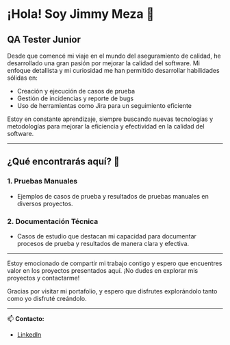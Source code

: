 # ¡Hola! Soy Jimmy Meza 👋

## QA Tester Junior

Desde que comencé mi viaje en el mundo del aseguramiento de calidad, he desarrollado una gran pasión por mejorar la calidad del software. Mi enfoque detallista y mi curiosidad me han permitido desarrollar habilidades sólidas en:

- Creación y ejecución de casos de prueba
- Gestión de incidencias y reporte de bugs
- Uso de herramientas como Jira para un seguimiento eficiente

Estoy en constante aprendizaje, siempre buscando nuevas tecnologías y metodologías para mejorar la eficiencia y efectividad en la calidad del software.

---

## ¿Qué encontrarás aquí? 🚀

### 1. **Pruebas Manuales**
- Ejemplos de casos de prueba y resultados de pruebas manuales en diversos proyectos.

### 2. **Documentación Técnica**
- Casos de estudio que destacan mi capacidad para documentar procesos de prueba y resultados de manera clara y efectiva.

---

Estoy emocionado de compartir mi trabajo contigo y espero que encuentres valor en los proyectos presentados aquí. ¡No dudes en explorar mis proyectos y contactarme!

Gracias por visitar mi portafolio, y espero que disfrutes explorándolo tanto como yo disfruté creándolo.

---

📫 **Contacto:**
- [LinkedIn](https://www.linkedin.com/in/jimmy-meza-8a5a66237)
